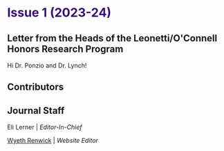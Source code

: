 # <font color=#3B1072> Issue 1 (2023-24) </font>

## Letter from the Heads of the Leonetti/O'Connell Honors Research Program

Hi Dr. Ponzio and Dr. Lynch!

## Contributors

## Journal Staff

Eli Lerner | *Editor-In-Chief*

[Wyeth Renwick](../authors/wyethRenwick/wyethRenwick.md) | *Website Editor*